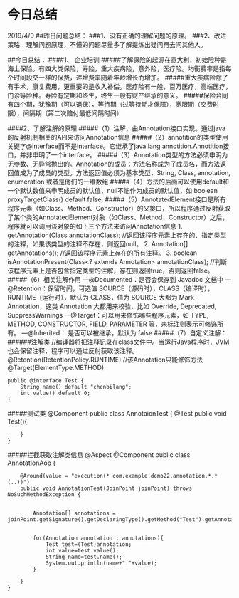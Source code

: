#  今日总结
2019/4/9
##昨日问题总结：
###1、没有正确的理解问题的原理。
###2、改进策略：理解问题原理，不懂的问题尽量多了解提炼出疑问再去问其他人。

##今日总结：
####1、	企业培训
#####了解保险的起源在意大利，初始险种是海上保险。有四大类保险，寿险，重大疾病险，意外险，医疗险。均衡费率是指每个时间段交一样的保费，递增费率随着年龄增长而增加。
#####重大疾病险除了有手术，康复费用，更重要的是收入补偿。医疗险有一般，百万医疗，高端医疗，门诊等险种。寿险有定期和终生，终生一般有财产继承的意义。
#####保险合同有四个期，犹豫期（可以退保），等待期（过等待期才保障），宽限期（交费时限），间隔期（第二次赔付最低间隔时间）

		
####2、了解注解的原理
#####（1）注解，由Annotation接口实现。通过java的反射机制相关的API来访问Annotation信息
#####（2）annotition的类型使用关键字@interface而不是interface。它继承了java.lang.annotition.Annotition接口，并非申明了一个interface。
#####（3）Annotation类型的方法必须申明为无参数、无异常抛出的。Annotation的成员：方法名称成为了成员名，而方法返回值成为了成员的类型。方法返回值必须为基本类型，String, Class, annotation, enumeration 或者是他们的一维数组
#####（4）方法的后面可以使用default和一个默认数值来申明成员的默认值，null不能作为成员的默认值，如
    boolean proxyTargetClass() default false;
#####（5）AnnotatedElement接口是所有程序元素（如Class、Method、Constructor）的父接口，所以程序通过反射获取了某个类的AnnotatedElement对象（如Class、Method、Constructor）之后，程序就可以调用该对象的如下三个方法来访问Annotation信息
    1.	getAnnotation(Class<T> annotationClass);  //返回该程序元素上存在的、指定类型的注释，如果该类型的注释不存在，则返回null。
    2.	Annotation[] getAnnotations();      //返回该程序元素上存在的所有注释。
    3.	boolean isAnnotationPresent(Class<? extends Annotation> annotationClass);      //判断该程序元素上是否包含指定类型的注解，存在则返回true，否则返回false。
#####（6）相关注解作用
        —@Documented：是否会保存到 Javadoc 文档中
        —@Retention：保留时间，可选值 SOURCE（源码时），CLASS（编译时），RUNTIME（运行时），默认为 CLASS，值为 SOURCE 大都为 Mark Annotation，这类 Annotation 大都用来校验，比如 Override, Deprecated, SuppressWarnings
        —@Target：可以用来修饰哪些程序元素，如 TYPE, METHOD, CONSTRUCTOR, FIELD, PARAMETER 等，未标注则表示可修饰所有。
        —@Inherited： 是否可以被继承，默认为 false
#####（7）自定义注解：
######注解类
    //编译器将把注释记录在class文件中。当运行Java程序时，JVM也会保留注释，程序可以通过反射获取该注释。
    @Retention(RetentionPolicy.RUNTIME)
    //该Annotation只能修饰方法
    @Target(ElementType.METHOD)
    
    public @interface Test {
        String name() default "chenbilang";
        int value() default 0;
    }
#####测试类
    @Component
    public class AnnotaionTest {
        @Test
        public void Test(){
    
        }
    }
#####拦截获取注解类信息
    @Aspect
    @Component
    public class AnnotationAop {
    
        @Around(value = "execution(* com.example.demo22.annotation.*.*(..))")
        public void AnnotationTest(JoinPoint joinPoint) throws NoSuchMethodException {
    
    
            Annotation[] annotations = joinPoint.getSignature().getDeclaringType().getMethod("Test").getAnnotations();
    
    
            for(Annotation annotation : annotations){
                Test test=(Test)annotation;
                int value=test.value();
                String name=test.name();
                System.out.println(name+":"+value);
            }
    
        }
    }



